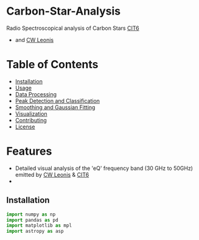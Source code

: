 # Carbon-Star-Analysis
Radio Spectroscopical analysis of Carbon Stars [CIT6](https://en.wikipedia.org/wiki/CIT_6)
-  and [CW Leonis](https://en.wikipedia.org/wiki/CW_Leonis) 

# Table of Contents
- [Installation](#installation)
- [Usage](#usage)
- [Data Processing](#data-processing)
- [Peak Detection and Classification](#peak-detection-and-classification)
- [Smoothing and Gaussian Fitting](#smoothing-and-gaussian-fitting)
- [Visualization](#visualization)
- [Contributing](#contributing)
- [License](#license)



# Features
- Detailed visual analysis of the 'eQ' frequency band (30 GHz to 50GHz) emitted by [CW Leonis](https://en.wikipedia.org/wiki/CW_Leonis) & [CIT6](https://en.wikipedia.org/wiki/CIT_6)
- 


## Installation 

```python 
import numpy as np
import pandas as pd
import matplotlib as mpl
import astropy as asp

```
